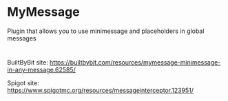 # MyMessage
Plugin that allows you to use minimessage and placeholders in global messages

# 
BuiltByBit site: https://builtbybit.com/resources/mymessage-minimessage-in-any-message.62585/

Spigot site: https://www.spigotmc.org/resources/messageinterceptor.123951/
